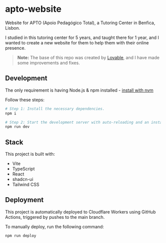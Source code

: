 # apto-website

Website for APTO (Apoio Pedagógico Total), a Tutoring Center in Benfica, Lisbon.

I studied in this tutoring center for 5 years, and taught there for 1 year, and I wanted to create a new website for them to help them with their online presence.

> **Note:** The base of this repo was created by [Lovable](https://lovable.dev/), and I have made some improvements and fixes.

## Development

The only requirement is having Node.js & npm installed - [install with nvm](https://github.com/nvm-sh/nvm#installing-and-updating)

Follow these steps:

```sh
# Step 1: Install the necessary dependencies.
npm i

# Step 2: Start the development server with auto-reloading and an instant preview.
npm run dev
```

## Stack

This project is built with:

- Vite
- TypeScript
- React
- shadcn-ui
- Tailwind CSS

## Deployment

This project is automatically deployed to Cloudflare Workers using GitHub Actions, triggered by pushes to the main branch.

To manually deploy, run the following command:

```sh
npm run deploy
```

